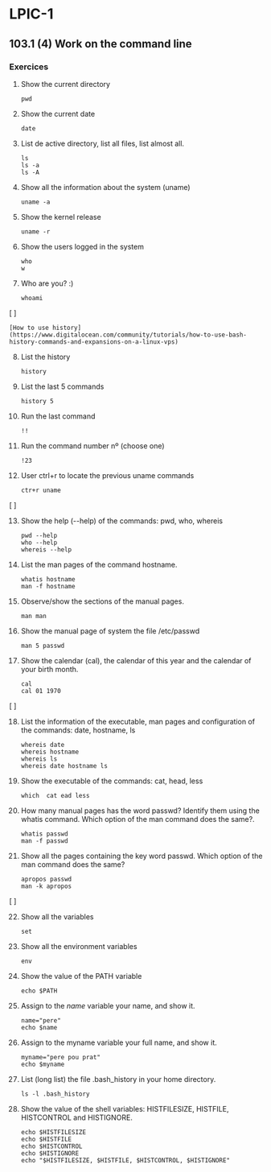 # LPIC-1


## 103.1 (4) Work on the command line


### Exercices

 1. Show the current directory
    ```
    pwd
    ```

 2. Show the current date
    ```
    date
    ```

 3. List de active directory, list all files, list almost all.
    ```
    ls
    ls -a
    ls -A
    ```

 4. Show all the information about the system (uname)
    ```
    uname -a
    ```

 5. Show the kernel release
    ```
    uname -r
    ```

 6. Show the users logged in the system
    ```
    who
    w
    ```

 7. Who are you? :)  
    ```
    whoami
    ```

[  ]

    [How to use history](https://www.digitalocean.com/community/tutorials/how-to-use-bash-history-commands-and-expansions-on-a-linux-vps)
 8. List the history
    ```
    history
    ```
 9. List the last 5 commands
    ```
    history 5
    ```

 10. Run the last command
     ```
     !!
     ```

 11. Run the command number nº (choose one)
     ```
     !23
     ```
 12. User ctrl+r to locate the previous uname commands  
     ```
     ctr+r uname
     ```

[  ]

 13. Show the help (--help) of the commands: pwd, who, whereis
     ```
     pwd --help
     who --help
     whereis --help
     ```

 14. List the man pages of the command hostname. 
     ```
     whatis hostname
     man -f hostname
     ```

 15. Observe/show the sections of the manual pages.
     ```
     man man
     ```

 16. Show the manual page of system the file /etc/passwd
     ```
     man 5 passwd
     ```

 17. Show the calendar (cal), the calendar of this year and  the calendar of your birth month.   
     ```
     cal
     cal 01 1970
     ```

[ ]

 18. List the information of the executable, man pages and configuration of the commands: date, hostname, ls
     ```
     whereis date
     whereis hostname
     whereis ls
     whereis date hostname ls
     ```

 19. Show the executable of the commands: cat, head, less
     ```
     which  cat ead less
     ```

 20. How many manual pages has the word passwd? Identify them using the whatis command. Which option of the man command does the same?.
     ```
     whatis passwd
     man -f passwd
     ```

 21. Show all the pages containing the key word passwd. Which option of the man command does the same?  
     ```
     apropos passwd
     man -k apropos 
     ```

[ ]

 22. Show all the variables
     ```
     set
     ```

 23. Show all the environment variables
     ```
     env
     ```

 24. Show the value of the PATH variable
     ```
     echo $PATH
     ```

 25. Assign to the *name* variable your name, and show it.
     ```
     name="pere"
     echo $name
     ```

 26. Assign to the myname variable your full name, and show it.
     ```
     myname="pere pou prat"
     echo $myname
     ```

 27. List (long list) the file .bash_history in your home directory.
     ```
     ls -l .bash_history
     ```

 28. Show the value of the shell variables: HISTFILESIZE, HISTFILE, HISTCONTROL and HISTIGNORE.  
     ```
     echo $HISTFILESIZE
     echo $HISTFILE
     echo $HISTCONTROL
     echo $HISTIGNORE
     echo "$HISTFILESIZE, $HISTFILE, $HISTCONTROL, $HISTIGNORE"
     ```


